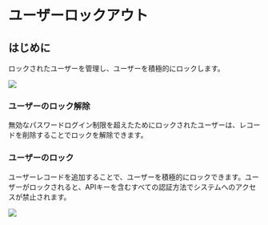 # ユーザーロックアウト

<PluginInfo licenseBundled="true" name="password-policy"></PluginInfo>

## はじめに

ロックされたユーザーを管理し、ユーザーを積極的にロックします。

![](https://static-docs.nocobase.com/202412281450083.png)

### ユーザーのロック解除

無効なパスワードログイン制限を超えたためにロックされたユーザーは、レコードを削除することでロックを解除できます。

### ユーザーのロック

ユーザーレコードを追加することで、ユーザーを積極的にロックできます。ユーザーがロックされると、APIキーを含むすべての認証方法でシステムへのアクセスが禁止されます。

![](https://static-docs.nocobase.com/202412281450512.png)
